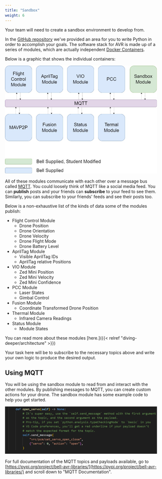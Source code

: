 ```yaml
---
title: "Sandbox"
weight: 6
---
```


Your team will need to create a sandbox environment to develop from.

In the
[GitHub repository](https://github.com/bellflight/AVR-2022/tree/main/VMC/README.md)
we've provided an area for you to write Python in order to accomplish your goals. The
software stack for AVR is made up of a series of modules, which are actually independent
[Docker Containers](https://www.docker.com/resources/what-container).

Below is a graphic that shows the individual containers:

![](mqtt-backbone.jpg)

All of these modules communicate with each other over a message bus called
[MQTT](http://www.steves-internet-guide.com/mqtt-works/). You could loosely think of
MQTT like a social media feed. You can **publish** posts and your friends can
**subscribe** to your feed to see them. Similarly, you can subscribe to your friends'
feeds and see their posts too.

Below is a non-exhaustive list of the kinds of data some of the modules publish:

- Flight Control Module
  - Drone Position
  - Drone Orientation
  - Drone Velocity
  - Drone Flight Mode
  - Drone Battery Level
- AprilTag Module
  - Visible AprilTag IDs
  - AprilTag relative Positions
- VIO Module
  - Zed Mini Position
  - Zed Mini Velocity
  - Zed Mini Confidence
- PCC Module
  - Laser States
  - Gimbal Control
- Fusion Module
  - Coordinate Transformed Drone Position
- Thermal Module
  - Infrared Camera Readings
- Status Module
  - Module States

You can read more about these modules
[here.]({{< relref "diving-deeper/architecture" >}})

Your task here will be to subscribe to the necessary topics above and write your own
logic to produce the desired output.

## Using MQTT

You will be using the sandbox module to read from and interact with the other modules.
By publishing messages to MQTT, you can create custom actions for your drone. The
sandbox module has some example code to help you get started.

![Example function that opens a servo](MQTT-Topic1.png)

For full documentation of the MQTT topics and payloads available, go to
[https://pypi.org/project/bell-avr-libraries/](https://pypi.org/project/bell-avr-libraries/)
and scroll down to "MQTT Documentation".
